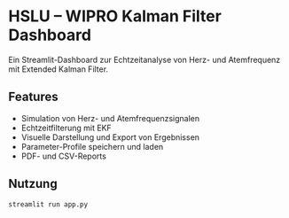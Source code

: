 #  HSLU – WIPRO Kalman Filter Dashboard

Ein Streamlit-Dashboard zur Echtzeitanalyse von Herz- und Atemfrequenz mit Extended Kalman Filter.

##  Features
- Simulation von Herz- und Atemfrequenzsignalen
- Echtzeitfilterung mit EKF
- Visuelle Darstellung und Export von Ergebnissen
- Parameter-Profile speichern und laden
- PDF- und CSV-Reports

##  Nutzung
```bash
streamlit run app.py
